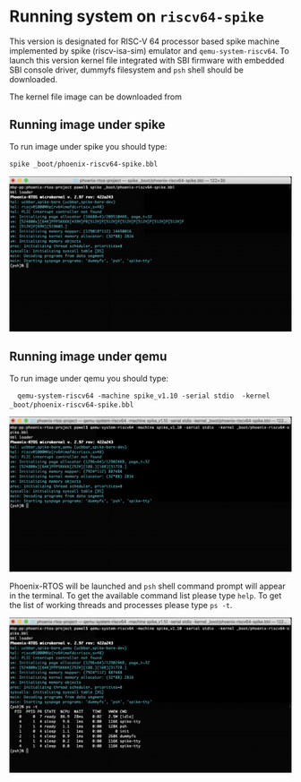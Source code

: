 # Running system on `riscv64-spike`
This version is designated for RISC-V 64 processor based spike machine implemented by spike (riscv-isa-sim) emulator and `qemu-system-riscv64`. To launch this version
kernel file integrated with SBI firmware with embedded SBI console driver, dummyfs filesystem and `psh` shell should be downloaded.

The kernel file image can be downloaded from

## Running image under spike
To run image under spike you should type:

````bash
spike _boot/phoenix-riscv64-spike.bbl
````

<img src="_images/spike-riscv64-spike.png" width="700px">

## Running image under qemu
To run image under qemu you should type:

```
  qemu-system-riscv64 -machine spike_v1.10 -serial stdio  -kernel _boot/phoenix-riscv64-spike.bbl
```

<img src="_images/qemu-riscv64-spike.png" width="700px">

Phoenix-RTOS will be launched and `psh` shell command prompt will appear in the terminal. To get the available command list please type `help`. To get the list of working threads and processes please type `ps -t`.

<img src="_images/qemu-riscv64-spike-ps-t.png" width="700px">
